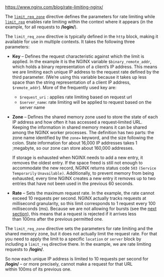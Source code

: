 https://www.nginx.com/blog/rate-limiting-nginx/

The [`limit_req_zone`](http://nginx.org/en/docs/http/ngx_http_limit_req_module.html#limit_req_zone) directive defines the parameters for rate limiting while [`limit_req`](http://nginx.org/en/docs/http/ngx_http_limit_req_module.html#limit_req) enables rate limiting within the context where it appears (in the example, for all requests to **/login/**).

The `limit_req_zone` directive is typically defined in the `http` block, making it available for use in multiple contexts. It takes the following three parameters:

- **Key** – Defines the request characteristic against which the limit is applied. In the example it is the NGINX variable `$binary_remote_addr`, which holds a binary representation of a client’s IP address. This means we are limiting each unique IP address to the request rate defined by the third parameter. (We’re using this variable because it takes up less space than the string representation of a client IP address, `$remote_addr`). More of the frequently used key are:
	- `$request_uri` : applies rate limiting based on request url
	- `$server_name`: rate limiting will be applied to request based on the server name
    
- **Zone** – Defines the shared memory zone used to store the state of each IP address and how often it has accessed a request‑limited URL. Keeping the information in shared memory means it can be shared among the NGINX worker processes. The definition has two parts: the zone name identified by the `zone=` keyword, and the size following the colon. State information for about 16,000 IP addresses takes 1 ;megabyte, so our zone can store about 160,000 addresses.
    
    If storage is exhausted when NGINX needs to add a new entry, it removes the oldest entry. If the space freed is still not enough to accommodate the new record, NGINX returns status code `503` `(Service` `Temporarily` `Unavailable)`. Additionally, to prevent memory from being exhausted, every time NGINX creates a new entry it removes up to two entries that have not been used in the previous 60 seconds.
    
- **Rate** – Sets the maximum request rate. In the example, the rate cannot exceed 10 requests per second. NGINX actually tracks requests at millisecond granularity, so this limit corresponds to 1 request every 100 milliseconds (ms). Because we are not allowing for bursts (see the [next section](https://www.nginx.com/blog/rate-limiting-nginx/#bursts)), this means that a request is rejected if it arrives less than 100ms after the previous permitted one.

The `limit_req_zone` directive sets the parameters for rate limiting and the shared memory zone, but it does not actually limit the request rate. For that you need to apply the limit to a specific `location` or `server` block by including a `limit_req` directive there. In the example, we are rate limiting requests to **/login/**.

So now each unique IP address is limited to 10 requests per second for **/login/** – or more precisely, cannot make a request for that URL within 100ms of its previous one.